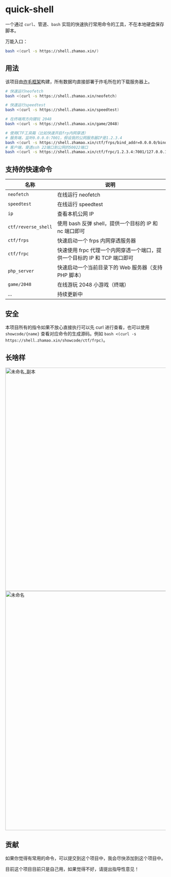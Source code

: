 # quick-shell

一个通过 `curl`、管道、`bash` 实现的快速执行常用命令的工具，不在本地硬盘保存脚本。

万能入口：

```bash
bash <(curl -s https://shell.zhamao.xin/)
```

## 用法

该项目由[炸毛框架](https://github.com/zhamao-robot/zhamao-framework)构建，所有数据均直接部署于炸毛所在的下载服务器上。

```bash
# 快速运行neofetch
bash <(curl -s https://shell.zhamao.xin/neofetch)

# 快速运行speedtest
bash <(curl -s https://shell.zhamao.xin/speedtest)

# 在终端用方向键玩 2048
bash <(curl -s https://shell.zhamao.xin/game/2048)

# 使用CTF工具箱（比如快速开启frp内网穿透）
# 服务端，监听0.0.0.0:7001，假设我的公网服务器IP是1.2.3.4
bash <(curl -s https://shell.zhamao.xin/ctf/frps/bind_addr=0.0.0.0/bind_port=7001)
# 客户端，穿透ssh 22端口到公网的50022端口
bash <(curl -s https://shell.zhamao.xin/ctf/frpc/1.2.3.4:7001/127.0.0.1/22/50022)
```

## 支持的快速命令

| 名称 | 说明 |
| ---- | ---- |
| `neofetch` | 在线运行 neofetch |
| `speedtest` | 在线运行 speedtest |
| `ip` | 查看本机公网 IP |
| `ctf/reverse_shell` | 使用 bash 反弹 shell，提供一个目标的 IP 和 nc 端口即可 |
| `ctf/frps` | 快速启动一个 frps 内网穿透服务器 |
| `ctf/frpc` | 快速使用 frpc 代理一个内网穿透一个端口，提供一个目标的 IP 和 TCP 端口即可 |
| `php_server` | 快速启动一个当前目录下的 Web 服务器（支持 PHP 脚本） |
| `game/2048` | 在线游玩 2048 小游戏（终端） |
| ... | 持续更新中 |

## 安全

本项目所有的指令如果不放心直接执行可以先 curl 进行查看，也可以使用 `showcode/{name}` 查看对应命令的生成源码。例如 `bash <(curl -s https://shell.zhamao.xin/showcode/ctf/frpc)`。

## 长啥样

<img width="700" alt="未命名_副本" src="https://user-images.githubusercontent.com/20330940/170800524-0ced4fdb-97b0-4961-b281-3c96af334095.png">

<img width="750" alt="未命名" src="https://user-images.githubusercontent.com/20330940/170800611-dd21a624-8160-4e6e-9c1e-3b3d6189f8c5.png">

## 贡献

如果你觉得有常用的命令，可以提交到这个项目中，我会尽快添加到这个项目中。

目前这个项目目前只是自己用，如果觉得不好，请提出指导性意见！
